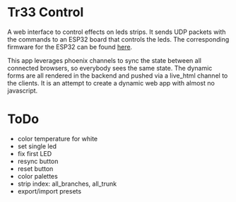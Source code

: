 # Tr33 Control

A web interface to control effects on leds strips. It sends UDP packets with the commands to an ESP32 board that controls the leds. The corresponding firmware for the ESP32 can be found [here](https://github.com/xHain-hackspace/tr33).

This app leverages phoenix channels to sync the state between all connected browsers, so everybody sees the same state. The dynamic forms are all rendered in the backend and pushed via a live_html channel to the clients. It is an attempt to create a dynamic web app with almost no javascript.


# ToDo
* color temperature for white
* set single led
* fix first LED
* resync button
* reset button
* color palettes
* strip index: all_branches, all_trunk
* export/import presets